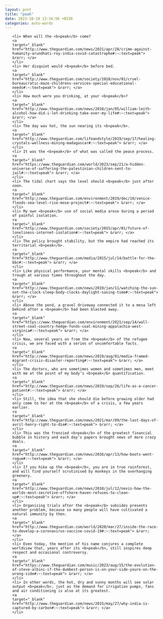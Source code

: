 ```yaml
---
layout: post
title: "peak"
date: 2023-10-10 12:34:56 +0530
categories: auto-words
---
```

<ol>

    <li> When will the <b>peak</b> come?
    <a 
    target="_blank" 
    href="http://www.theguardian.com/news/2021/apr/28/crime-against-humanity-arundhati-roy-india-covid-catastrophe#:~:text=peak"> &rarr; </a>
    </li>
    <li> Her disquiet would <b>peak</b> before bed.
    <a 
    target="_blank" 
    href="http://www.theguardian.com/society/2018/nov/01/cruel-bureaucratic-maze-childrens-services-special-educational-needs#:~:text=peak"> &rarr; </a>
    </li>
    <li> How much were you drinking, at your <b>peak</b>?
    <a 
    target="_blank" 
    href="http://www.theguardian.com/news/2018/jan/05/william-leith-alcohol-how-did-i-let-drinking-take-over-my-life#:~:text=peak"> &rarr; </a>
    </li>
    <li> The day was hot, the sun nearing its <b>peak</b>.
    <a 
    target="_blank" 
    href="http://www.theguardian.com/lifeandstyle/2019/sep/17/healing-crystals-wellness-mining-madagascar#:~:text=peak"> &rarr; </a>
    </li>
    <li> It was the <b>peak</b> of what was called the peace process.
    <a 
    target="_blank" 
    href="https://www.theguardian.com/world/2023/sep/21/a-hidden-universe-of-suffering-the-palestinian-children-sent-to-jail#:~:text=peak"> &rarr; </a>
    </li>
    <li> The tidal chart says the level should <b>peak</b> just after noon.
    <a 
    target="_blank" 
    href="http://www.theguardian.com/environment/2019/dec/10/venice-floods-sea-level-rise-mose-project#:~:text=peak"> &rarr; </a>
    </li>
    <li> My own <b>peak</b> use of social media arose during a period of painful isolation.
    <a 
    target="_blank" 
    href="http://www.theguardian.com/society/2015/apr/01/future-of-loneliness-internet-isolation#:~:text=peak"> &rarr; </a>
    </li>
    <li> The policy brought stability, but the empire had reached its territorial <b>peak</b>.
    <a 
    target="_blank" 
    href="http://www.theguardian.com/media/2015/jul/14/battle-for-the-bbc#:~:text=peak"> &rarr; </a>
    </li>
    <li> Like physical performance, your mental skills <b>peak</b> and trough at various times throughout the day.
    <a 
    target="_blank" 
    href="http://www.theguardian.com/news/2019/jan/11/watching-the-sun-not-the-clock-sleep-body-clocks-daylight-saving-time#:~:text=peak"> &rarr; </a>
    </li>
    <li> Above the pond, a gravel driveway connected it to a mesa left behind after a <b>peak</b> had been blasted away.
    <a 
    target="_blank" 
    href="https://www.theguardian.com/environment/2021/sep/14/wall-street-coal-country-hedge-funds-coal-mining-appalachia-west-virginia#:~:text=peak"> &rarr; </a>
    </li>
    <li> Now, several years on from the <b>peak</b> of the refugee crisis, we are faced with a series of uncomfortable facts.
    <a 
    target="_blank" 
    href="http://www.theguardian.com/news/2019/aug/01/media-framed-migrant-crisis-disaster-reporting#:~:text=peak"> &rarr; </a>
    </li>
    <li> The doctors, who are sometimes women and sometimes men, meet with me at the point of my body’s <b>peak</b> quantification.
    <a 
    target="_blank" 
    href="http://www.theguardian.com/news/2019/sep/26/life-as-a-cancer-patient#:~:text=peak"> &rarr; </a>
    </li>
    <li> Still, the idea that she should die before growing older had only come to her at the <b>peak</b> of a crisis, a few years earlier.
    <a 
    target="_blank" 
    href="http://www.theguardian.com/news/2021/mar/09/the-last-days-of-avril-henry-right-to-die#:~:text=peak"> &rarr; </a>
    </li>
    <li> This was the frenzied <b>peak</b> of the greatest financial bubble in history and each day’s papers brought news of more crazy deals.
    <a 
    target="_blank" 
    href="http://www.theguardian.com/news/2016/apr/13/how-boots-went-rogue#:~:text=peak"> &rarr; </a>
    </li>
    <li> If you hike up the <b>peak</b>, you are in true rainforest, and will find yourself scrutinised by monkeys in the overhanging greenery.
    <a 
    target="_blank" 
    href="http://www.theguardian.com/news/2018/jul/12/nevis-how-the-worlds-most-secretive-offshore-haven-refuses-to-clean-up#:~:text=peak"> &rarr; </a>
    </li>
    <li> Organising trials after the <b>peak</b> subsides presents another problem, because so many people will have cultivated a natural immunity by then.
    <a 
    target="_blank" 
    href="http://www.theguardian.com/world/2020/mar/27/inside-the-race-to-develop-a-coronavirus-vaccine-covid-19#:~:text=peak"> &rarr; </a>
    </li>
    <li> Even today, the mention of his name conjures a complete worldview that, years after its <b>peak</b>, still inspires deep respect and occasional controversy.
    <a 
    target="_blank" 
    href="https://www.theguardian.com/music/2023/aug/15/the-evolution-of-steve-albini-if-the-dumbest-person-is-on-your-side-youre-on-the-wrong-side#:~:text=peak"> &rarr; </a>
    </li>
    <li> In other words, the hot, dry and sunny months will see solar output <b>peak</b>, just as the demand for irrigation pumps, fans and air conditioning is also at its greatest.
    <a 
    target="_blank" 
    href="http://www.theguardian.com/news/2015/may/27/why-india-is-captured-by-carbon#:~:text=peak"> &rarr; </a>
    </li>